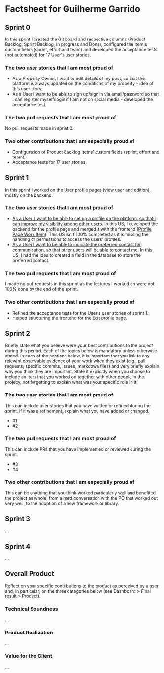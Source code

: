 # Factsheet for Guilherme Garrido

## Sprint 0

In this sprint I created the Git board and respective columns (Product Backlog, Sprint Backlog, In progress and Done), configured the item's custom fields (sprint, effort and team) and developed the acceptance tests (not automated) for 17 User's user stories.


### The two user stories that I am most proud of

 * As a Property Owner, I want to edit details of my post, so that the platform is always updated on the conditions of my property - idea of this user story;
 * As a User I want to be able to sign up/sign in via email/password so that I can register myself/login if I am not on social media - developed the acceptance test.


### The two pull requests that I am most proud of

No pull requests made in sprint 0.


### Two other contributions that I am especially proud of

* Configuration of Product Backlog Items' custom fields (sprint, effort and team);
* Acceptance tests for 17 user stories.


## Sprint 1

In this sprint I worked on the User profile pages (view user and edition), mostly on the backend.

### The two user stories that I am most proud of


 * [As a User, I want to be able to set up a profile on the platform, so that I can improve my visibility among other users](https://github.com/FEUP-MEIC-DS-2022-1MEIC06/DS/issues/15). In this US, I developed the backend for the profile page and merged it with the frontend ([Profile Page Work Item](https://github.com/FEUP-MEIC-DS-2022-1MEIC06/DS/issues/3)). This US isn´t 100% completed as it is missing the handling of permissions to access the users' profiles.
 * [As a User I want to be able to indicate the preferred contact for communication, so that other users will be able to contact me](https://github.com/FEUP-MEIC-DS-2022-1MEIC06/DS/issues/29). In this US, I had the idea to created a field in the database to store the preferred contact.


### The two pull requests that I am most proud of

I made no pull requests in this sprint as the features I worked on were not 100% done by the end of the sprint.


### Two other contributions that I am especially proud of

 * Refined the acceptance tests for the User's user stories of sprint 1.
 * Helped structuring the frontend for the [Edit profile page](https://github.com/FEUP-MEIC-DS-2022-1MEIC06/DS/issues/18).

## Sprint 2

Briefly state what you believe were your best contributions to the project during this period. Each of the topics below is mandatory unless otherwise stated. In each of the sections below, it is important that you link to any relevant observable evidence of your work when they exist (e.g., pull requests, specific commits, issues, markdown files) and very briefly explain why you think they are important. State it explicitly when you choose to include an item that you worked on together with other people in the projecy, not forgetting to explain what was your specific role in it.


### The two user stories that I am most proud of

This can include user stories that you have written or refined during the sprint. If it was a refinement, explain what you have added or changed.

 * #1
 * #2


### The two pull requests that I am most proud of

This can include PRs that you have implemented or reviewed during the sprint.

 * #3
 * #4


### Two other contributions that I am especially proud of

This can be anything that you think worked particularly well and benefited the project as whole, from a hard conversation with the PO that worked out very well, to the adoption of a new framework or library. 



## Sprint 3

...


## Sprint 4

...


## Overall Product

Reflect on your specific contributions to the product as perceived by a user and, in particular, on the three categories below (see Dashboard > Final result > Product).


### Technical Soundness

...


### Product Realization

...


### Value for the Client

...
